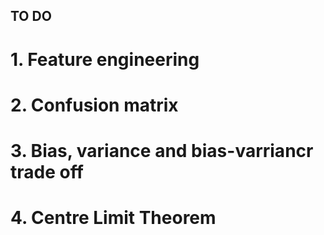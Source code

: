 ## TO DO

# 1. Feature engineering
# 2. Confusion matrix
# 3. Bias, variance and bias-varriancr trade off 
# 4. Centre Limit Theorem

